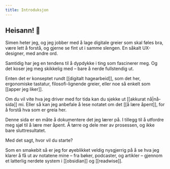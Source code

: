 ```yaml
---
title: Introduksjon
---
```


## Heisann! 👋

Simen heter jeg, og jeg jobber med å lage digitale greier som skal føles bra, være lett å forstå, og gjerne se fint ut i samme slengen. En såkalt UX-designer, med andre ord.

Samtidig har jeg en tendens til å dypdykke i ting som fascinerer meg. Og det koser jeg meg skikkelig med – bare å nerde fullstendig ut.

Enten det er konseptet rundt [[digitalt hagearbeid]], som det her, ergonomiske tastatur, filosofi-lignende greier, eller noe så enkelt som [[apper jeg liker]].

Om du vil vite hva jeg driver med for tida kan du sjekke ut [[akkurat nå|nå-sida]] mi. Eller så kan jeg anbefale å lese notatet om det [[å lære åpent]], for å forstå hva som er greia her.

Denne sida er en måte å dokumentere det jeg lærer på. I tillegg til å utfordre meg sjøl til å lære mer åpent. Å tørre og dele mer av prosessen, og ikke bare sluttresultatet.

Med det sagt, hvor vil du starte?



Som en smakebit så er jeg for øyeblikket veldig nysgjerrig på å se hva jeg klarer å få ut av notatene mine – fra bøker, podcaster, og artikler – gjennom et latterlig nerdete system i [[obsidian]] og [[readwise]].